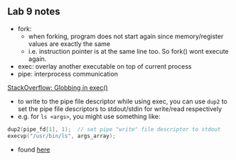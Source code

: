 
## Lab 9 notes

- fork:
    - when forking, program does not start again since memory/register values are exactly the same
    - i.e. instruction pointer is at the same line too. So fork() wont execute again.
- exec: overlay another executable on top of current process
- pipe: interprocess communication

[StackOverflow: Globbing in exec()](https://stackoverflow.com/questions/53686987/how-to-pass-an-extra-option-in-ls-using-execv)

- to write to the pipe file descriptor while using exec, you can use `dup2` to set the pipe file descriptors to stdout/stdin for write/read respectively
- e.g. for `ls <args>`, you might use something like:

```c
dup2(pipe_fd[1], 1);  // set pipe "write" file descriptor to stdout
execvp("/usr/bin/ls", args_array);
```

- found [here](http://www.cs.uleth.ca/~holzmann/C/system/pipeforkexec.html)
